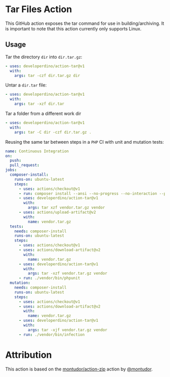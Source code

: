# Tar Files Action

This GitHub action exposes the tar command for use in building/archiving. It is important to note that this action currently only supports Linux.

## Usage

Tar the directory `dir` into `dir.tar.gz`:

```yaml
- uses: developerdino/action-tar@v1
  with:
    args: tar -czf dir.tar.gz dir
```

Untar a `dir.tar` file:

```yaml
- uses: developerdino/action-tar@v1
  with:
    args: tar -xzf dir.tar
```

Tar a folder from a different work dir

```yaml
- uses: developerdino/action-tar@v1
  with:
    args: tar -C dir -czf dir.tar.gz .
```

Reusing the same tar between steps in a `PHP` CI with unit and mutation tests:

```yaml
name: Continuous Integration
on:
  push:
  pull_request:
jobs:
  composer-install:
    runs-on: ubuntu-latest
    steps:
      - uses: actions/checkout@v1
      - run: composer install --ansi --no-progress --no-interaction --prefer-dist
      - uses: developerdino/action-tar@v1
        with:
          args: tar xzf vendor.tar.gz vendor
      - uses: actions/upload-artifact@v2
        with:
          name: vendor.tar.gz
  tests:
    needs: composer-install
    runs-on: ubuntu-latest
    steps:
      - uses: actions/checkout@v1
      - uses: actions/download-artifact@v2
        with:
          name: vendor.tar.gz
      - uses: developerdino/action-tar@v1
        with:
          args: tar -xzf vendor.tar.gz vendor
      - run: ./vendor/bin/phpunit
  mutation:
    needs: composer-install
    runs-on: ubuntu-latest
    steps:
      - uses: actions/checkout@v1
      - uses: actions/download-artifact@v2
        with:
          name: vendor.tar.gz
      - uses: developerdino/action-tar@v1
        with:
          args: tar -xjf vendor.tar.gz vendor
      - run: ./vendor/bin/infection
```

# Attribution

This action is based on the [montudor/action-zip](https://github.com/montudor/action-zip) action by [@montudor](https://github.com/montudor).